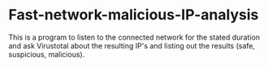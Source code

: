 # Fast-network-malicious-IP-analysis
This is a program to listen to the connected network for the stated duration and ask Virustotal about the resulting IP's and listing out the results (safe, suspicious, malicious).
